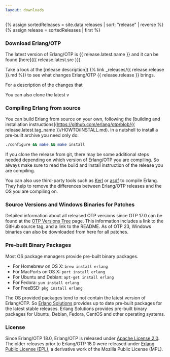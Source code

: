 ```yaml
---
layout: downloads
---
```

{% assign sortedReleases = site.data.releases | sort: "release" | reverse %}
{% assign release = sortedReleases | first %}

### Download Erlang/OTP

The latest version of Erlang/OTP is {{ release.latest.name }} and it can be found [here]({{ release.latest.src }}).

Take a look at the [release description]( {% link _releases/{{ release.release }}.md %}) to see what changes Erlang/OTP {{ release.release }} brings. 

For a description of the changes that 

You can also clone the latest v

<!--end_excerpt-->

### Compiling Erlang from source

You can build Erlang from source on your own, following the [building and installation instructions](https://github.com/erlang/otp/blob/{{ release.latest.tag_name }}/HOWTO/INSTALL.md). In a nutshell to install a pre-built archive you need only do:

```sh
./configure && make && make install
```

If you clone the release from git, there may be some additional steps needed depending
on which version of Erlang/OTP you are compiling. So always make sure to read the
build and install instruction of the release you are compiling.

You can also use third-party tools such as [Kerl](https://github.com/kerl/kerl) or [asdf](https://github.com/asdf-vm/asdf-erlang) to compile Erlang. They help to remove the differences between Erlang/OTP releases and the OS you are compiling on.

### Source Versions and Windows Binaries for Patches

Detailed information about all released OTP versions since OTP 17.0 can be found at the [OTP Versions Tree](https://erlang.org/download/otp_versions_tree.html) page. This information includes a link to the GitHub source tag, and a link to the README. As of OTP 23, Windows binaries can also be downloaded from here for all patches.

### Pre-built Binary Packages

Most OS package managers provide pre-built binary packages.

* For Homebrew on OS X: `brew install erlang`
* For MacPorts on OS X: `port install erlang`
* For Ubuntu and Debian: `apt-get install erlang`
* For Fedora: `yum install erlang`
* For FreeBSD: `pkg install erlang`

The OS provided packages tend to not contain the latest version of Erlang/OTP.
So [Erlang Solutions](https://www.erlang-solutions.com/downloads/) provides up to date
pre-built packages for the latest stable releases. Erlang Solutions provides pre-built binary packages for Ubuntu, Debian, Fedora, CentOS and other operating systems.

### License

Since Erlang/OTP 18.0, Erlang/OTP is released under [Apache License 2.0](http://www.apache.org/licenses/LICENSE-2.0). The older releases prior to Erlang/OTP 18.0 were released under [Erlang Public License (EPL)](/EPLICENSE), a derivative work of the Mozilla Public License (MPL).

